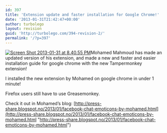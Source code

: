 ```yaml
---
id: 397
title: 'Extension update and faster installation for Google Chrome!'
date: '2013-01-31T21:42:47+00:00'
author: turbolego
layout: revision
guid: 'http://turbolego.com/394-revision-2/'
permalink: '/?p=397'
---
```


[![Screen Shot 2013-01-31 at 8.40.55 PM](https://turbolego.com/wp-content/uploads/2013/01/Screen-Shot-2013-01-31-at-8.40.55-PM.png)](https://turbolego.com/wp-content/uploads/2013/01/Screen-Shot-2013-01-31-at-8.40.55-PM.png)Mohamed Mahmoud has made an updated version of his extension, and made a new and faster and easier installation guide for google chrome with the new Tampermonkey extension!

I installed the new extension by Mohamed on google chrome in under 1 minute!

Firefox users still have to use Greasemonkey.

Check it out in Mohamed’s blog: [http://press-share.blogspot.no/2013/01/facebook-chat-emoticons-by-mohamed.html](http://press-share.blogspot.no/2013/01/facebook-chat-emoticons-by-mohamed.html "http://press-share.blogspot.no/2013/01/facebook-chat-emoticons-by-mohamed.html")